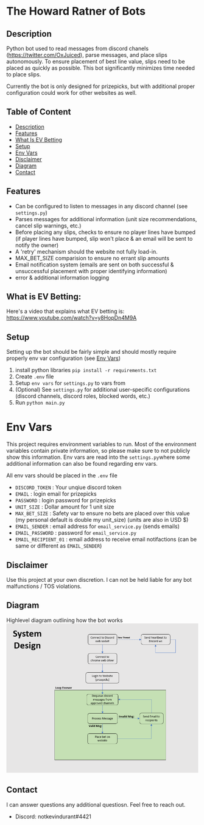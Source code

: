 # The Howard Ratner of Bots

## Description

Python bot used to read messages from discord chanels (https://twitter.com/OxJuiced), parse messages, and place slips autonomously.
To ensure placement of best line value, slips need to be placed as quickly as possible. This bot significantly minimizes time needed to place slips.

Currently the bot is only designed for prizepicks, but with additional proper configuration could work for other websites as well.

## Table of Content

- [Description](#description)
- [Features](#features)
- [What Is EV Betting](#what-is-ev-betting)
- [Setup](#Setup)
- [Env Vars](#env-vars)
- [Disclaimer](#disclaimer)
- [Diagram](#diagram)
- [Contact](#contact)

## Features

- Can be configured to listen to messages in any discord channel (see `settings.py`)
- Parses messages for additional information (unit size recommendations, cancel slip warnings, etc.)
- Before placing any slips, checks to ensure no player lines have bumped (if player lines have bumped, slip won't place & an email will be sent to notify the owner)
- A 'retry' mechanism should the website not fully load-in.
- MAX_BET_SIZE comparision to ensure no errant slip amounts
- Email notification system (emails are sent on both successful & unsuccessful placement with proper identifying information)
- error & additional information logging

## What is EV Betting:

Here's a video that explains what EV betting is: https://www.youtube.com/watch?v=y8HopDn4M9A

## Setup

Setting up the bot should be fairly simple and should mostly require properly env var configuration (see [Env Vars](#env-vars))

1. install python libraries `pip install -r requirements.txt`
2. Create `.env` file
3. Setup `env vars` for `settings.py` to vars from
4. (Optional) See `settings.py` for additional user-specific configurations (discord channels, discord roles, blocked words, etc.)
5. Run `python main.py`

# Env Vars

This project requires environment variables to run.
Most of the environment variables contain private information, so please make sure to not publicly show this information.
Env vars are read into the `settings.py`where some additional information can also be found regarding env vars.

All env vars should be placed in the `.env` file

- `DISCORD_TOKEN` : Your unqiue discord token
- `EMAIL` : login email for prizepicks
- `PASSWORD` : login password for prizepicks
- `UNIT_SIZE` : Dollar amount for 1 unit size
- `MAX_BET_SIZE` : Safety var to ensure no bets are placed over this value (my personal default is double my unit_size) (units are also in USD $)
- `EMAIL_SENDER` : email address for `email_service.py` (sends emails)
- `EMAIL_PASSWORD` : password for `email_service.py`
- `EMAIL_RECIPIENT_01` : email address to receive email notifactions (can be same or different as `EMAIL_SENDER`)

## Disclaimer

Use this project at your own discretion.
I can not be held liable for any bot malfunctions / TOS violations.

## Diagram

Highlevel diagram outlining how the bot works
![High level system diagram](system_diagram.png)

## Contact

I can answer questions any additional questiosn.
Feel free to reach out.

- Discord: notkevindurant#4421
